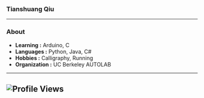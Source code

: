 ### Tianshuang Qiu
---------------------------------------------------------------------------------------------------------------------------------------------------------------------------------
### About

-  **Learning :** Arduino, C
-  **Languages :** Python, Java, C#
-  **Hobbies :** Calligraphy, Running
-  **Organization :** UC Berkeley AUTOLAB

---------------------------------------------------------------------------------------------------------------------------------------------------------------------------------

![Profile Views](https://hits.seeyoufarm.com/api/count/incr/badge.svg?url=https://github.com/TianshuangQiu&title=Profile%20Views&edge_flat=false)
---------------------------------------------------------------------------------------------------------------------------------------------------------------------------------
